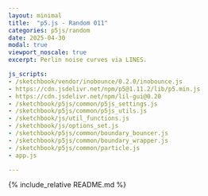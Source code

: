 ```yaml
---
layout: minimal
title:  "p5.js - Random 011"
categories: p5js/random
date: 2025-04-30
modal: true
viewport_noscale: true
excerpt: Perlin noise curves via LINES.

js_scripts:
- /sketchbook/vendor/inobounce/0.2.0/inobounce.js
- https://cdn.jsdelivr.net/npm/p5@1.11.2/lib/p5.min.js
- https://cdn.jsdelivr.net/npm/lil-gui@0.20
- /sketchbook/p5js/common/p5js_settings.js
- /sketchbook/p5js/common/p5js_utils.js
- /sketchbook/js/util_functions.js
- /sketchbook/js/options_set.js
- /sketchbook/p5js/common/boundary_bouncer.js
- /sketchbook/p5js/common/boundary_wrapper.js
- /sketchbook/p5js/common/particle.js
- app.js

---
```


{% include_relative README.md %}

